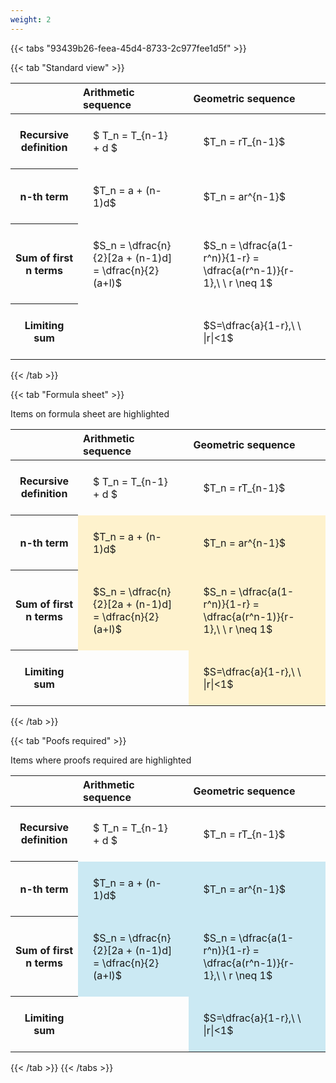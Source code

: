 ```yaml
---
weight: 2
---
```


{{< tabs "93439b26-feea-45d4-8733-2c977fee1d5f" >}}

{{< tab "Standard view" >}}

<style type="text/css">
#T_965df th.col_heading {
  text-align: left;
  font-size: 1em;
}
#T_965df td {
  text-align: left;
  font-size: 1em;
  padding: 1.5em;
}
</style>
<table id="T_965df">
  <thead>
    <tr>
      <th class="blank level0" >&nbsp;</th>
      <th id="T_965df_level0_col0" class="col_heading level0 col0" >Arithmetic sequence</th>
      <th id="T_965df_level0_col1" class="col_heading level0 col1" >Geometric sequence</th>
    </tr>
  </thead>
  <tbody>
    <tr>
      <th id="T_965df_level0_row0" class="row_heading level0 row0" >Recursive definition</th>
      <td id="T_965df_row0_col0" class="data row0 col0" >$ T_n = T_{n-1} + d $</td>
      <td id="T_965df_row0_col1" class="data row0 col1" >$T_n = rT_{n-1}$</td>
    </tr>
    <tr>
      <th id="T_965df_level0_row1" class="row_heading level0 row1" >n-th term</th>
      <td id="T_965df_row1_col0" class="data row1 col0" >$T_n = a + (n-1)d$</td>
      <td id="T_965df_row1_col1" class="data row1 col1" >$T_n = ar^{n-1}$</td>
    </tr>
    <tr>
      <th id="T_965df_level0_row2" class="row_heading level0 row2" >Sum of first n terms</th>
      <td id="T_965df_row2_col0" class="data row2 col0" >$S_n = \dfrac{n}{2}[2a + (n-1)d] = \dfrac{n}{2}(a+l)$</td>
      <td id="T_965df_row2_col1" class="data row2 col1" >$S_n = \dfrac{a(1-r^n)}{1-r} = \dfrac{a(r^n-1)}{r-1},\ \  r \neq 1$</td>
    </tr>
    <tr>
      <th id="T_965df_level0_row3" class="row_heading level0 row3" >Limiting sum</th>
      <td id="T_965df_row3_col0" class="data row3 col0" ></td>
      <td id="T_965df_row3_col1" class="data row3 col1" >$S=\dfrac{a}{1-r},\ \ |r|<1$</td>
    </tr>
  </tbody>
</table>
{{< /tab >}}

{{< tab "Formula sheet" >}}

Items on formula sheet are highlighted 
<br>
<style type="text/css">
#T_880e2 th.col_heading {
  text-align: left;
  font-size: 1em;
}
#T_880e2 td {
  text-align: left;
  font-size: 1em;
  padding: 1.5em;
}
#T_880e2_row0_col0, #T_880e2_row0_col1, #T_880e2_row3_col0 {
  background-color: rgba(0,0,0,0);
}
#T_880e2_row1_col0, #T_880e2_row1_col1, #T_880e2_row2_col0, #T_880e2_row2_col1, #T_880e2_row3_col1 {
  background-color: rgba(255,194,10, 0.2);
}
</style>
<table id="T_880e2">
  <thead>
    <tr>
      <th class="blank level0" >&nbsp;</th>
      <th id="T_880e2_level0_col0" class="col_heading level0 col0" >Arithmetic sequence</th>
      <th id="T_880e2_level0_col1" class="col_heading level0 col1" >Geometric sequence</th>
    </tr>
  </thead>
  <tbody>
    <tr>
      <th id="T_880e2_level0_row0" class="row_heading level0 row0" >Recursive definition</th>
      <td id="T_880e2_row0_col0" class="data row0 col0" >$ T_n = T_{n-1} + d $</td>
      <td id="T_880e2_row0_col1" class="data row0 col1" >$T_n = rT_{n-1}$</td>
    </tr>
    <tr>
      <th id="T_880e2_level0_row1" class="row_heading level0 row1" >n-th term</th>
      <td id="T_880e2_row1_col0" class="data row1 col0" >$T_n = a + (n-1)d$</td>
      <td id="T_880e2_row1_col1" class="data row1 col1" >$T_n = ar^{n-1}$</td>
    </tr>
    <tr>
      <th id="T_880e2_level0_row2" class="row_heading level0 row2" >Sum of first n terms</th>
      <td id="T_880e2_row2_col0" class="data row2 col0" >$S_n = \dfrac{n}{2}[2a + (n-1)d] = \dfrac{n}{2}(a+l)$</td>
      <td id="T_880e2_row2_col1" class="data row2 col1" >$S_n = \dfrac{a(1-r^n)}{1-r} = \dfrac{a(r^n-1)}{r-1},\ \  r \neq 1$</td>
    </tr>
    <tr>
      <th id="T_880e2_level0_row3" class="row_heading level0 row3" >Limiting sum</th>
      <td id="T_880e2_row3_col0" class="data row3 col0" ></td>
      <td id="T_880e2_row3_col1" class="data row3 col1" >$S=\dfrac{a}{1-r},\ \ |r|<1$</td>
    </tr>
  </tbody>
</table>
{{< /tab >}}

{{< tab "Poofs required" >}}

Items where proofs required are highlighted 
<br>
<style type="text/css">
#T_8fd6b th.col_heading {
  text-align: left;
  font-size: 1em;
}
#T_8fd6b td {
  text-align: left;
  font-size: 1em;
  padding: 1.5em;
}
#T_8fd6b_row0_col0, #T_8fd6b_row0_col1, #T_8fd6b_row3_col0 {
  background-color: rgba(0,0,0,0);
}
#T_8fd6b_row1_col0, #T_8fd6b_row1_col1, #T_8fd6b_row2_col0, #T_8fd6b_row2_col1, #T_8fd6b_row3_col1 {
  background-color: rgba(0,150,200, 0.2);
}
</style>
<table id="T_8fd6b">
  <thead>
    <tr>
      <th class="blank level0" >&nbsp;</th>
      <th id="T_8fd6b_level0_col0" class="col_heading level0 col0" >Arithmetic sequence</th>
      <th id="T_8fd6b_level0_col1" class="col_heading level0 col1" >Geometric sequence</th>
    </tr>
  </thead>
  <tbody>
    <tr>
      <th id="T_8fd6b_level0_row0" class="row_heading level0 row0" >Recursive definition</th>
      <td id="T_8fd6b_row0_col0" class="data row0 col0" >$ T_n = T_{n-1} + d $</td>
      <td id="T_8fd6b_row0_col1" class="data row0 col1" >$T_n = rT_{n-1}$</td>
    </tr>
    <tr>
      <th id="T_8fd6b_level0_row1" class="row_heading level0 row1" >n-th term</th>
      <td id="T_8fd6b_row1_col0" class="data row1 col0" >$T_n = a + (n-1)d$</td>
      <td id="T_8fd6b_row1_col1" class="data row1 col1" >$T_n = ar^{n-1}$</td>
    </tr>
    <tr>
      <th id="T_8fd6b_level0_row2" class="row_heading level0 row2" >Sum of first n terms</th>
      <td id="T_8fd6b_row2_col0" class="data row2 col0" >$S_n = \dfrac{n}{2}[2a + (n-1)d] = \dfrac{n}{2}(a+l)$</td>
      <td id="T_8fd6b_row2_col1" class="data row2 col1" >$S_n = \dfrac{a(1-r^n)}{1-r} = \dfrac{a(r^n-1)}{r-1},\ \  r \neq 1$</td>
    </tr>
    <tr>
      <th id="T_8fd6b_level0_row3" class="row_heading level0 row3" >Limiting sum</th>
      <td id="T_8fd6b_row3_col0" class="data row3 col0" ></td>
      <td id="T_8fd6b_row3_col1" class="data row3 col1" >$S=\dfrac{a}{1-r},\ \ |r|<1$</td>
    </tr>
  </tbody>
</table>
{{< /tab >}}
{{< /tabs >}}